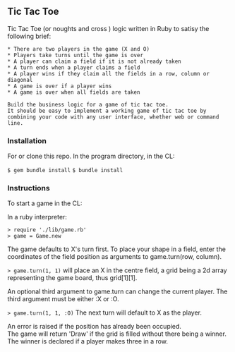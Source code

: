## Tic Tac Toe

Tic Tac Toe (or noughts and cross ) logic written in Ruby to satisy the following brief:

```
* There are two players in the game (X and O)
* Players take turns until the game is over
* A player can claim a field if it is not already taken
* A turn ends when a player claims a field
* A player wins if they claim all the fields in a row, column or diagonal
* A game is over if a player wins
* A game is over when all fields are taken

Build the business logic for a game of tic tac toe.
It should be easy to implement a working game of tic tac toe by combining your code with any user interface, whether web or command line.
```

### Installation

For or clone this repo.  In the program directory, in the CL:

`$ gem bundle install`
`$ bundle install`

### Instructions

To start a game in the CL:

In a ruby interpreter:

`> require './lib/game.rb'`  
`> game = Game.new`

The game defaults to X's turn first.  To place your shape in a field, enter the coordinates of the field position as arguments to game.turn(row, column).

`> game.turn(1, 1)` will place an X in the centre field, a grid being a 2d array representing the game board, thus grid[1][1].

An optional third argument to game.turn can change the current player.  The third argument must be either :X or :O.

`> game.turn(1, 1, :O)`  The next turn will default to X as the player.

An error is raised if the position has already been occupied.  
The game will return 'Draw' if the grid is filled without there being a winner.
The winner is declared if a player makes three in a row.
